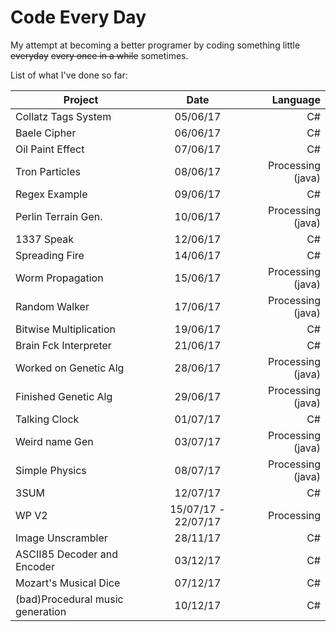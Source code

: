 # Code Every Day
My attempt at becoming a better programer by coding something little ~~everyday~~  ~~every once in a while~~ sometimes. 

List of what I've done so far:

| Project       | Date          |  Language  |
| ------------- |:-------------:| ------:|
| Collatz Tags System | 05/06/17| C# |
| Baele Cipher | 06/06/17       | C# |
| Oil Paint Effect | 07/06/17   |C# |
| Tron Particles | 08/06/17   |Processing (java) |
| Regex Example | 09/06/17   |C# |
| Perlin Terrain Gen. | 10/06/17   |Processing (java) |
| 1337 Speak | 12/06/17   |C# |
| Spreading Fire | 14/06/17   |C# |
| Worm Propagation | 15/06/17   |Processing (java)|
| Random Walker | 17/06/17   |Processing (java)|
| Bitwise Multiplication | 19/06/17   | C# |
| Brain Fck Interpreter | 21/06/17   | C# |
| Worked on Genetic Alg | 28/06/17   |Processing (java)|
| Finished Genetic Alg | 29/06/17   |Processing (java)|
| Talking Clock | 01/07/17   | C# |
| Weird name Gen | 03/07/17   | Processing (java) |
| Simple Physics | 08/07/17   | Processing (java) |
| 3SUM | 12/07/17   | C# |
| WP V2 | 15/07/17 - 22/07/17 | Processing |
| Image Unscrambler | 28/11/17 | C# |
| ASCII85 Decoder and Encoder | 03/12/17 | C# |
| Mozart's Musical Dice | 07/12/17 | C# |
| (bad)Procedural music generation | 10/12/17 | C# |
